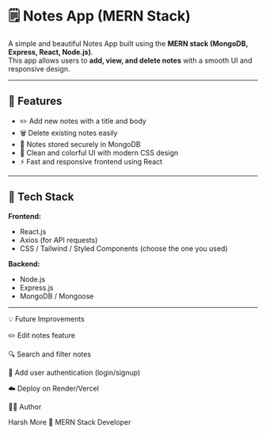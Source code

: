 # 🗒️ Notes App (MERN Stack)

A simple and beautiful Notes App built using the **MERN stack (MongoDB, Express, React, Node.js)**.  
This app allows users to **add, view, and delete notes** with a smooth UI and responsive design.

---

## 🚀 Features

- ✏️ Add new notes with a title and body
- 🗑️ Delete existing notes easily
- 💾 Notes stored securely in MongoDB
- 🎨 Clean and colorful UI with modern CSS design
- ⚡ Fast and responsive frontend using React

---

## 🧩 Tech Stack

**Frontend:**
- React.js
- Axios (for API requests)
- CSS / Tailwind / Styled Components (choose the one you used)

**Backend:**
- Node.js
- Express.js
- MongoDB / Mongoose

---
💡 Future Improvements

✏️ Edit notes feature

🔍 Search and filter notes

🧠 Add user authentication (login/signup)

☁️ Deploy on Render/Vercel

🧑‍💻 Author

Harsh More
💼 MERN Stack Developer


 
 
